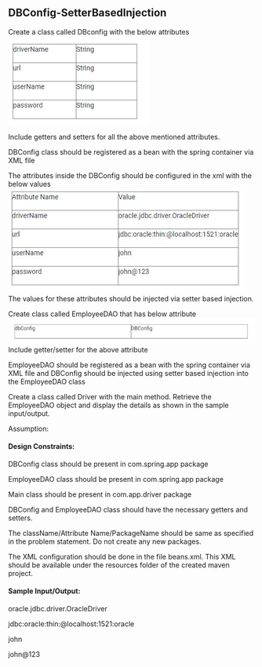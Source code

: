 ## DBConfig-SetterBasedInjection
Create a class called DBconfig  with the below attributes <br />
![Readme1](resources/readme1.JPG) <br />

Include getters and setters for all the above mentioned attributes.

DBConfig class should be registered as a bean with the spring container via XML file

The  attributes inside the DBConfig should be configured in the xml with the below values
<br />
![Readme2](resources/readme2.JPG) <br />
The values for these attributes should be injected via setter based injection.

Create class called EmployeeDAO that has below attribute
<br />
![Readme3](resources/readme3.JPG) <br />
Include getter/setter for the above attribute

EmployeeDAO should be registered as a bean with the spring container via XML file and DBConfig should be injected using setter based injection into the EmployeeDAO class

Create a class called Driver with the main method. Retrieve the EmployeeDAO object and display the details as shown in the sample input/output.

Assumption:

#### Design Constraints:

DBConfig class should be present in com.spring.app package

EmployeeDAO class should be present in com.spring.app package

Main class should be present in com.app.driver package

DBConfig and EmployeeDAO class should have the necessary getters and setters.

The className/Attribute Name/PackageName should be same as specified in the problem statement. Do not create any new packages.

The XML configuration should be done in the file beans.xml. This XML should be available under the resources folder of the created maven project.

#### Sample Input/Output:

oracle.jdbc.driver.OracleDriver

jdbc:oracle:thin:@localhost:1521:oracle

john

john@123

